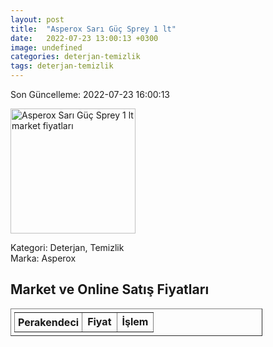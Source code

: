 ```yaml
---
layout: post
title:  "Asperox Sarı Güç Sprey 1 lt"
date:   2022-07-23 13:00:13 +0300
image: undefined
categories: deterjan-temizlik
tags: deterjan-temizlik
---
```


Son Güncelleme: 2022-07-23 16:00:13

<img src="undefined" width="200" alt="Asperox Sarı Güç Sprey 1 lt market fiyatları" />

Kategori: Deterjan, Temizlik
<br />
Marka: Asperox

<h2>Market ve Online Satış Fiyatları</h2>

<table border="1" style="padding: 5px;width:80%;">
  <tr>
    <td style="padding: 5px;"><strong>Perakendeci</strong></td>
    <td><strong>Fiyat</strong></td>
    <td><strong>İşlem</strong></td>
  </tr>
  
</table>
